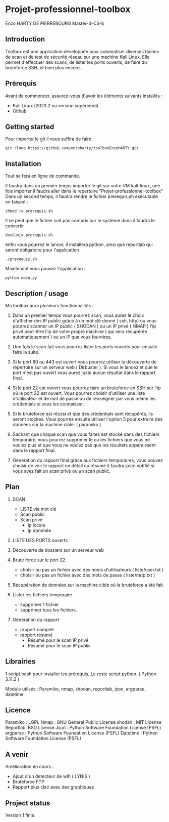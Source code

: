 # Projet-professionnel-toolbox

Enzo HARTY DE PIERREBOURG Master-4-CS-b

## Introduction

Toolbox est une application développée pour automatiser diverses tâches de scan et de test de sécurité réseau sur une machine Kali Linux. Elle permet d'effectuer des scans, de lister les ports ouverts, de faire du bruteforce SSH, et bien plus encore.

## Prérequis

Avant de commencer, assurez-vous d'avoir les éléments suivants installés :

- Kali Linux (2023.2 ou version supérieure)
- Github
    
## Getting started


Pour importer le git il vous suffira de faire 

    git clone https://github.com/enzoharty/toolboxEnzoHARTY.git


## Installation

Tout se fera en ligne de commande.

Il faudra dans un premier temps importer le git sur votre VM kali-linux, une fois importer il faudra aller dans le repertoire "Projet-professionnel-toolbox"
Dans un second temps, il faudra rendre le fichier prerequis.sh exécutable en faisant :

    chmod +x prerequis.sh

Il se peut que le fichier soit pas compris par le systeme donc il faudra le convertir

    dos2unix prerequis.sh

enfin vous pourrez le lancer, il installera python, ainsi que reportlab qui seront obligatoire pour l'application

    ./prerequis.sh

Maintenant vous pouvez l'application :

    python main.py


## Description / usage 

Ma toolbox aura plusieurs fonctionnalités :

1) Dans un premier temps vous pourrez scan, vous aurez le choix d'afficher des IP public grâce à un mot clé donné ( ssh, http) ou vous pourrez scanner un IP public ( SHODAN ) ou un IP privé ( NMAP ) l'ip privé peut-être l'ip de votre propre machine ( qui sera récupérée automatiquement ) ou un IP que vous fournirez.

2) Une fois le scan fait vous pourrez lister les ports ouverts pour ensuite faire la suite.

3) Si le port 80 ou 443 est ouvert vous pourrez utiliser la découverte de répertoire sur un serveur web ( Dirbuster ). Si vous le lancez et que le port n'est pas ouvert vous aurez juste aucun résultat dans le rapport final.

4) Si le port 22 est ouvert vous pourrez faire un bruteforce en SSH sur l'ip où le port 22 est ouvert. 
Vous pourrez choisir d'utiliser une liste d'utilisateur et de mot de passe ou de renseigner par vous même les crédentials si vous les connaisser.

5) Si le bruteforce est réussi et que des crédentials sont récupérés, ils seront stockés. Vous pourrez ensuite utiliser l'option 5 pour extraire des données sur la machine cible. ( paramiko )

6) Sachant que chaque scan que vous faites est stocké dans des fichiers temporaire, vous pourrez supprimer le ou les fichiers que vous ne voulez plus et que vous ne voulez pas que les résultats apparaissent dans le rapport final.

7) Génération du rapport final grâce aux fichiers temporaires, vous pouvez choisir de voir le rapport en détail ou résumé il faudra juste notifié si vous avez fait un scan privé ou un scan public.


## Plan

1) SCAN 
    - LISTE  via mot clé
    - Scan public
    - Scan privé
        - ip locale
        - ip donnnée
2) LISTE DES PORTS ouverts

3) Découverte de dossiers sur un serveur web

4) Brute force sur le port 22
    - choisir ou pas un fichier avec des noms d'utilisateurs ( liste/user.txt )
    - choisir ou pas un fichier avec des mots de passe ( liste/mdp.txt )

5) Récupération de données sur la machine cible où le bruteforce a été fait.

6) Lister les fichiers temporaire 
    - supprimer 1 fichier
    - supprimer tous les fichiers.

7) Génération du rapport 
    - rapport complet
    - rapport résumé
        - Résumé pour le scan IP privé
        - Résumé pour le scan IP public
        
## Librairies

1 script bash pour installer les prérequis.
Le reste script python. ( Python 3.11.2 )

Module utilsés : Paramiko, nmap, shodan, reportlab, json, argparse, datetime

## Licence

Paramiko : LGPL
Nmap :  GNU General Public License
shodan : MIT License
Reportlab: BSD License
Json :  Python Software Foundation License (PSFL)
argparse :  Python Software Foundation License (PSFL)
Datetime : Python Software Foundation License (PSFL)


## A venir

Amélioration en cours : 
- Ajout d'un detecteur de wifi ( LYNIS )
- Bruteforce FTP
- Rapport plus clair avec des graphiques


## Project status

Version 1 finie.

